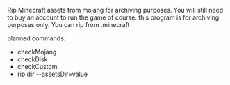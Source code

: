 Rip Minecraft assets from mojang for archiving purposes. You will still need to buy an account to run the game of course. this program is for archiving purposes only. You can rip from .minecraft

planned commands:
- checkMojang
- checkDisk 
- checkCustom
- rip dir --assetsDir=value
